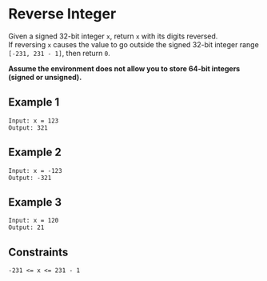 # Reverse Integer

Given a signed 32-bit integer `x`, return `x` with its digits reversed.  
If reversing `x` causes the value to go outside the signed 32-bit integer range `[-231, 231 - 1]`, then return `0`.

**Assume the environment does not allow you to store 64-bit integers (signed or unsigned).**

## Example 1

```text
Input: x = 123
Output: 321
```

## Example 2

```text
Input: x = -123
Output: -321
```

## Example 3

```text
Input: x = 120
Output: 21
```

## Constraints

```text
-231 <= x <= 231 - 1
```
